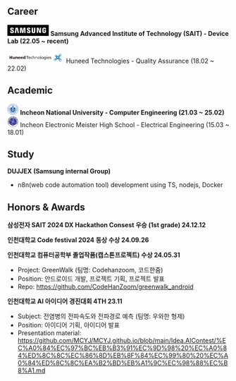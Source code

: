 ## Career
<img src="./img/samsung.png" height=25px>
<b>Samsung Advanced Institute of Technology (SAIT) - Device Lab (22.05 ~ recent)</b> <br>
<br>
<img src="./img/huneed.jpeg" height=25px>
Huneed Technologies - Quality Assurance (18.02 ~ 22.02)

## Academic
<img src="./img/inu.png" width=25px height=25px>
<b>Incheon National University - Computer Engineering (21.03 ~ 25.02)</b> <br>
<img src="./img/iemh.png" width=25px height=25px>
Incheon Electronic Meister High School - Electrical Engineering (15.03 ~ 18.01)

## Study
<b>DUJJEX (Samsung internal Group)</b><br>
- n8n(web code automation tool) development using TS, nodejs, Docker

## Honors & Awards
<b>삼성전자 SAIT 2024 DX Hackathon Consest 우승 (1st grade) 24.12.12</b>

<b>인천대학교 Code festival 2024 동상 수상 24.09.26</b>

<b>인천대학교 컴퓨터공학부 졸업작품(캡스톤프로젝트) 수상 24.05.31</b>
<br>
- Project: GreenWalk (팀명: Codehanzoom, 코드한줌)
- Position: 안드로이드 개발, 프로젝트 기획, 프로젝트 발표
- Repo: https://github.com/CodeHanZoom/greenwalk_android

<b>인천대학교 AI 아이디어 경진대회 4TH 23.11</b>
<br>
- Subject: 전염병의 전파속도와 전파경로 예측 (팀명: 우와한 형제)
- Position: 아이디어 기획, 아이디어 발표
- Presentation material: https://github.com/MCYJ/MCYJ.github.io/blob/main/Idea.AIContest/%EC%A0%84%EC%97%BC%EB%B3%91%EC%9D%98%20%EC%A0%84%ED%8C%8C%EC%86%8D%EB%8F%84%EC%99%80%20%EC%A0%84%ED%8C%8C%EA%B2%BD%EB%A1%9C%EC%98%88%EC%B8%A1.md

